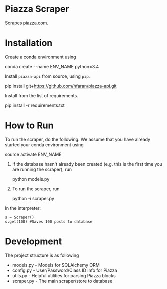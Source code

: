 # Piazza Scraper

Scrapes [piazza.com](http://piazza.com).

# Installation

Create a conda environment using

  conda create --name ENV_NAME python=3.4

Install `piazza-api` from source, using `pip`.

  pip install git+https://github.com/hfaran/piazza-api.git

Install from the list of requirements.

  pip install -r requirements.txt

# How to Run

To run the scraper, do the following. We assume that you have already started your conda environment using

  source activate ENV_NAME

1) If the database hasn't already been created (e.g. this is the first time you are running the scraper), run

	python models.py

2) To run the scraper, run

	python -i scraper.py

In the interpreter:

	s = Scraper()
	s.get(100) #Saves 100 posts to database

# Development

The project structure is as following

- models.py - Models for SQLAlchemy ORM
- config.py - User/Password/Class ID info for Piazza
- utils.py  - Helpful utilities for parsing Piazza blocks
- scraper.py - The main scraper/store to database

